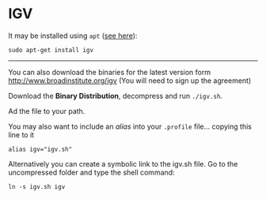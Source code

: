 IGV
====

It may be installed using `apt` ([see here](http://www.broadinstitute.org/igv/node/152)):

    sudo apt-get install igv

----

You can also download the binaries for the latest version form 
<http://www.broadinstitute.org/igv> 
(You will need to sign up the agreement)

Download the __Binary Distribution__, decompress and run `./igv.sh`.

Ad the file to your path.

You may also want to include an _alias_ into your `.profile` file... copying this line to it

    alias igv="igv.sh"

Alternatively you can create a symbolic link to the igv.sh file. 
Go to the uncompressed folder and type the shell command: 

    ln -s igv.sh igv
